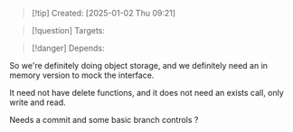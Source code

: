 
>[!tip] Created: [2025-01-02 Thu 09:21]

>[!question] Targets: 

>[!danger] Depends: 

So we're definitely doing object storage, and we definitely need an in memory version to mock the interface.

It need not have delete functions, and it does not need an exists call, only write and read.

Needs a commit and some basic branch controls ?